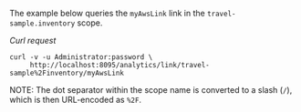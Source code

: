 The example below queries the `myAwsLink` link in the `travel-sample.inventory` scope.

*Curl request*

``` shell
curl -v -u Administrator:password \
     http://localhost:8095/analytics/link/travel-sample%2Finventory/myAwsLink
```

NOTE: The dot separator within the scope name is converted to a slash (`/`), which is then URL-encoded as `%2F`.